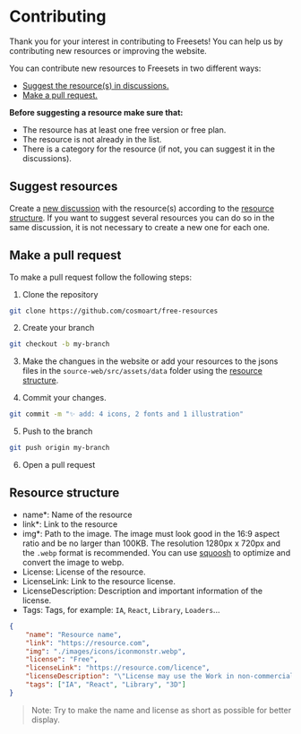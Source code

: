 # Contributing

Thank you for your interest in contributing to Freesets! You can help us by contributing new resources or improving the website.

You can contribute new resources to Freesets in two different ways:
- [Suggest the resource(s) in discussions.](#suggest-resources)
- [Make a pull request.](#make-a-pull-request)

**Before suggesting a resource make sure that:**
- The resource has at least one free version or free plan.
- The resource is not already in the list.
- There is a category for the resource (if not, you can suggest it in the discussions).

## Suggest resources

Create a [new discussion](https://github.com/cosmoart/free-resources/discussions/new/choose) with the resource(s) according to the [resource structure](#resource-structure). If you want to suggest several resources you can do so in the same discussion, it is not necessary to create a new one for each one.


## Make a pull request

To make a pull request follow the following steps:

1. Clone the repository

```bash
git clone https://github.com/cosmoart/free-resources
```

2. Create your branch

```bash
git checkout -b my-branch
```

3. Make the changues in the website or add your resources to the jsons files in the `source-web/src/assets/data` folder using the [resource structure](#resource-structure).

4. Commit your changes.

```bash
git commit -m "✨ add: 4 icons, 2 fonts and 1 illustration"
```

5. Push to the branch

```bash
git push origin my-branch
```

6. Open a pull request

## Resource structure

- name*: Name of the resource
- link*: Link to the resource
- img*: Path to the image. The image must look good in the 16:9 aspect ratio and be no larger than 100KB. The resolution 1280px x 720px and the `.webp` format is recommended. You can use [squoosh](https://squoosh.app/) to optimize and convert the image to webp.
- License: License of the resource.
- LicenseLink: Link to the resource license.
- LicenseDescription: Description and important information of the license.
- Tags: Tags, for example: `IA`, `React`, `Library`, `Loaders`...

```json
{
	"name": "Resource name",
	"link": "https://resource.com",
	"img": "./images/icons/iconmonstr.webp",
	"license": "Free",
	"licenseLink": "https://resource.com/licence",
	"licenseDescription": "\"License may use the Work in non-commercial and commercial projects, services or products without attribution.\"",
	"tags": ["IA", "React", "Library", "3D"]
}
```

> Note: Try to make the name and license as short as possible for better display.